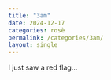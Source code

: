 ```yaml
---
title: "3am"
date: 2024-12-17
categories: rosè
permalink: /categories/3am/
layout: single
---
```

I just saw a red flag...
